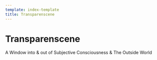```yaml
---
template: index-template
title: Transparenscene
---
```

# Transparenscene

A Window into & out of Subjective Consciousness & The Outside World
